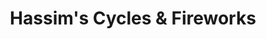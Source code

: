 ---
title: "Hassim's Cycles & Fireworks"
url: /pretoria/hassims-cycles-und-fireworks/
shop: Pyrotechnik
---